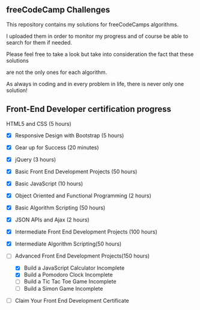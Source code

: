 
freeCodeCamp Challenges
-----------------------

This repository contains my solutions for freeCodeCamps algorithms.

I uploaded them in order to monitor my progress and of course be able to search for them if needed.


Please feel free to take a look but take into consideration the fact that these solutions

are not the only ones for each algorithm.


As always in coding and in every problem in life, there is never only one solution!


## Front-End Developer certification progress ##


HTML5 and CSS (5 hours)
- [x] Responsive Design with Bootstrap (5 hours)
- [x] Gear up for Success (20 minutes)
- [x] jQuery (3 hours)
- [x] Basic Front End Development Projects (50 hours)
- [x] Basic JavaScript (10 hours)
- [x] Object Oriented and Functional Programming (2 hours)
- [x] Basic Algorithm Scripting (50 hours)
- [x] JSON APIs and Ajax (2 hours)
- [x] Intermediate Front End Development Projects (100 hours)  
- [x] Intermediate Algorithm Scripting(50 hours)
- [ ] Advanced Front End Development Projects(150 hours)
    - [x] Build a JavaScript Calculator Incomplete  
    - [x] Build a Pomodoro Clock Incomplete     
    - [ ] Build a Tic Tac Toe Game Incomplete    
    - [ ] Build a Simon Game Incomplete   

- [ ] Claim Your Front End Development Certificate




